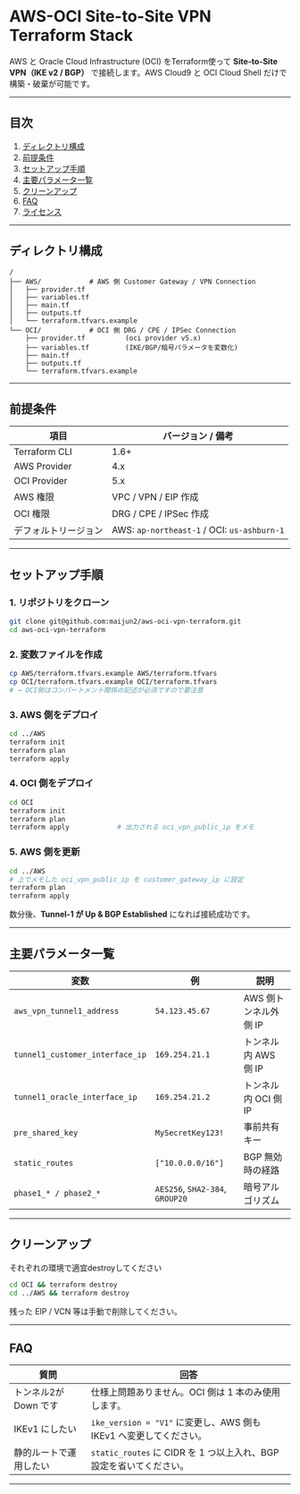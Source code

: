 # AWS-OCI Site-to-Site VPN Terraform Stack

AWS と Oracle Cloud Infrastructure (OCI) をTerraform使って **Site-to-Site VPN（IKE v2 / BGP）** で接続します。AWS Cloud9 と OCI Cloud Shell だけで構築・破棄が可能です。

---

## 目次

1. [ディレクトリ構成](#ディレクトリ構成)
2. [前提条件](#前提条件)
3. [セットアップ手順](#セットアップ手順)
4. [主要パラメータ一覧](#主要パラメータ一覧)
5. [クリーンアップ](#クリーンアップ)
6. [FAQ](#faq)
7. [ライセンス](#ライセンス)

---

## ディレクトリ構成

```text
/
├── AWS/            # AWS 側 Customer Gateway / VPN Connection
│   ├── provider.tf
│   ├── variables.tf
│   ├── main.tf
│   ├── outputs.tf
│   └── terraform.tfvars.example
└── OCI/            # OCI 側 DRG / CPE / IPSec Connection
    ├── provider.tf          (oci provider v5.x)
    ├── variables.tf         (IKE/BGP/暗号パラメータを変数化)
    ├── main.tf
    ├── outputs.tf
    └── terraform.tfvars.example
```

---

## 前提条件

| 項目            | バージョン / 備考                             |
| ------------- | -------------------------------------- |
| Terraform CLI | 1.6+                                   |
| AWS Provider  | 4.x                                    |
| OCI Provider  | 5.x                                    |
| AWS 権限        | VPC / VPN / EIP 作成                     |
| OCI 権限        | DRG / CPE / IPSec 作成                   |
| デフォルトリージョン    | AWS: `ap-northeast-1` / OCI: `us-ashburn-1` |

---

## セットアップ手順

### 1. リポジトリをクローン

```bash
git clone git@github.com:maijun2/aws-oci-vpn-terraform.git
cd aws-oci-vpn-terraform
```

### 2. 変数ファイルを作成

```bash
cp AWS/terraform.tfvars.example AWS/terraform.tfvars
cp OCI/terraform.tfvars.example OCI/terraform.tfvars
# → OCI側はコンパートメント関係の記述が必須ですので要注意
```

### 3. AWS 側をデプロイ

```bash
cd ../AWS
terraform init
terraform plan
terraform apply
```


### 4. OCI 側をデプロイ

```bash
cd OCI
terraform init
terraform plan
terraform apply            # 出力される oci_vpn_public_ip をメモ
```

### 5. AWS 側を更新

```bash
cd ../AWS
# 上でメモした oci_vpn_public_ip を customer_gateway_ip に設定
terraform plan
terraform apply
```


数分後、**Tunnel-1 が Up & BGP Established** になれば接続成功です。

---

## 主要パラメータ一覧

| 変数                              | 例                               | 説明             |
| ------------------------------- | ------------------------------- | -------------- |
| `aws_vpn_tunnel1_address`       | `54.123.45.67`                  | AWS 側トンネル外側 IP |
| `tunnel1_customer_interface_ip` | `169.254.21.1`                  | トンネル内 AWS 側 IP |
| `tunnel1_oracle_interface_ip`   | `169.254.21.2`                  | トンネル内 OCI 側 IP |
| `pre_shared_key`                | `MySecretKey123!`               | 事前共有キー         |
| `static_routes`                 | `["10.0.0.0/16"]`               | BGP 無効時の経路     |
| `phase1_* / phase2_*`           | `AES256`, `SHA2-384`, `GROUP20` | 暗号アルゴリズム       |

---

## クリーンアップ
それぞれの環境で適宜destroyしてください

```bash
cd OCI && terraform destroy
cd ../AWS && terraform destroy
```

残った EIP / VCN 等は手動で削除してください。

---

## FAQ

| 質問             | 回答                                                |
| -------------- | ------------------------------------------------- |
| トンネル2が Down です | 仕様上問題ありません。OCI 側は 1 本のみ使用します。                     |
| IKEv1 にしたい     | `ike_version = "V1"` に変更し、AWS 側も IKEv1 へ変更してください。 |
| 静的ルートで運用したい    | `static_routes` に CIDR を 1 つ以上入れ、BGP 設定を省いてください。  |

---


